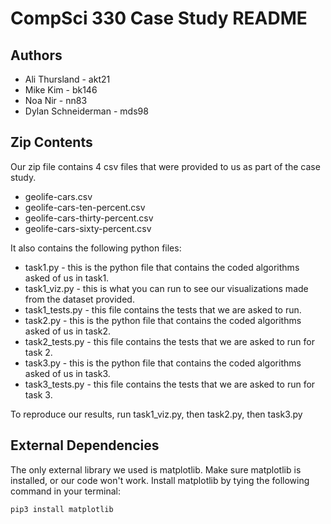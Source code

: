 # CompSci 330 Case Study README

## Authors
 - Ali Thursland - akt21
 - Mike Kim - bk146
 - Noa Nir - nn83
 - Dylan Schneiderman - mds98

## Zip Contents
Our zip file contains 4 csv files that were provided to us as part of the case study. 

 - geolife-cars.csv
 - geolife-cars-ten-percent.csv
 - geolife-cars-thirty-percent.csv
 - geolife-cars-sixty-percent.csv

It also contains the following python files:

- task1.py - this is the python file that contains the coded algorithms asked of us in task1.
- task1_viz.py - this is what you can run to see our visualizations made from the dataset provided.
- task1_tests.py - this file contains the tests that we are asked to run.
- task2.py - this is the python file that contains the coded algorithms asked of us in task2.
- task2_tests.py - this file contains the tests that we are asked to run for task 2.
- task3.py - this is the python file that contains the coded algorithms asked of us in task3.
- task3_tests.py - this file contains the tests that we are asked to run for task 3.

  

To reproduce our results, run task1_viz.py, then task2.py, then task3.py

 ## External Dependencies

The only external library we used is matplotlib. Make sure matplotlib is installed, or our code won't work. Install matplotlib by tying the following command in your terminal: 

    pip3 install matplotlib

